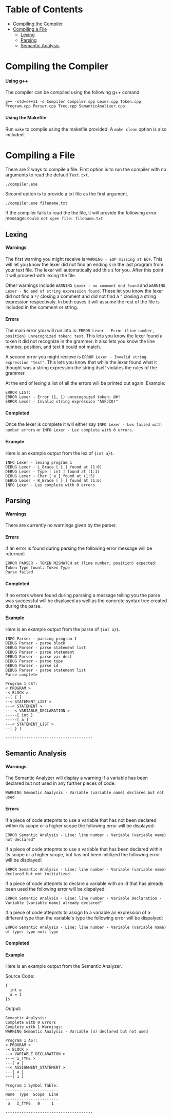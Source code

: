 # Table of Contents

- [Compiling the Compiler](https://github.com/alykkehoy/Compilers#compiling-the-compiler)
- [Compiling a File](https://github.com/alykkehoy/Compilers#compiling-a-file)
  - [Lexing](https://github.com/alykkehoy/Compilers#lexing)
  - [Parsing](https://github.com/alykkehoy/Compilers#parsing)
  - [Semantic Analysis](https://github.com/alykkehoy/Compilers#semantic-analysis)

# Compiling the Compiler
#### Using g++
The compiler can be compiled using the following g++ comand:

`g++ -std=c++11 -o Compiler Compiler.cpp Lexer.cpp Token.cpp Program.cpp Parser.cpp Tree.cpp SemanticAnalizer.cpp`

#### Using the Makefile
Run `make` to compile using the makefile provided. A `make clean` option is also included.

# Compiling a File

There are 2 ways to compile a file.
First option is to run the compiler with no arguments to read the default `Text.txt`.
```
./compiler.exe
```
Second option is to provide a txt file as the first argument.
```
./compiler.exe filename.txt
```
If the compiler fails to read the the file, it will provide the following error message: `Could not open file: filename.txt`
## Lexing
#### Warnings
The first warning you might receive is `WARNING - EOP missing at EOF`. This will let you know the lexer did not find an ending `$` in the last program from your text file. The lexer will automatically add this `$` for you. After this point it will proceed with lexing the file.

Other warnings include `WARNING Lexer - no comment end found` and `WARNING Lexer - No end of string expression found`. These let you know the lexer did not find a `*/` closing a comment and did not find a `"` closing a string expression respectivaly. In both cases it will assume the rest of the file is included in the comment or string.

#### Errors
The main error you will run into is: `ERROR Lexer - Error (line number, position) unrecognized token: text`. This lets you know the lexer found a token it did not recognize in the grammer. It also lets you know the line number, position, and text it could not match.

A second error you might recieve is `ERROR Lexer - Invalid string expression "text"`. This lets you know that while the lexer found what it thought was a string expression the string itself violates the rules of the grammer.

At the end of lexing a list of all the errors will be printed out again. Example:
```
ERROR LIST:
ERROR Lexer - Error (1, 1) unrecognized token: @#!
ERROR Lexer - Invalid string expression "ASFJIO!"
```

#### Completed
Once the lexer is complete it will either say `INFO Lexer - Lex failed with number errors` or `INFO Lexer - Lex complete with 0 errors`.

#### Example
Here is an example output from the lex of `{int a}$`.
```
INFO Lexer - lexing program 1
DEBUG Lexer - L_Brace [ { ] found at (1:0)
DEBUG Lexer - Type [ int ] found at (1:1)
DEBUG Lexer - Char [ a ] found at (1:5)
DEBUG Lexer - R_Brace [ } ] found at (1:6)
INFO Lexer - Lex complete with 0 errors
```

## Parsing
#### Warnings
There are currently no warnings given by the parser.
#### Errors
If an error is found during parsing the following error message will be returned:
```
ERROR PARSER - TOKEN MISMATCH at (line number, position) expected: Token Type fount: Token Type
Parse failed
```
#### Completed
If no errors where found during parseing a message telling you the parse was successful will be displayed as well as the concrete syntax tree created during the parse.

#### Example
Here is an example output from the parse of `{int a}$`.
```
INFO Parser - parsing program 1
DEBUG Parser - parse block
DEBUG Parser - parse statement list
DEBUG Parser - parse statement
DEBUG Parser - parse var decl
DEBUG Parser - parse type
DEBUG Parser - parse id
DEBUG Parser - parse statement list
Parse complete

Program 1 CST:
< PROGRAM >
-< BLOCK >
--[ { ]
--< STATEMENT_LIST >
---< STATEMENT >
----< VARIABLE_DECLARATION >
-----[ int ]
-----[ a ]
---< STATEMENT_LIST >
--[ } ]

--------------------------------------
```

## Semantic Analysis 
#### Warnings
The Semantic Analyzer will display a warning if a variable has been declared but not used in any further pieces of code.
```
WARNING Semantic Analysis - Variable (variable name) declared but not used
```
#### Errors
If a piece of code attepmts to use a variable that has not been declared within its scope or a higher scope the following error will be displayed:
```
ERROR Semantic Analysis - Line: line number - Variable (variable name) not declared"
```

If a piece of code attepmts to use a variable that has been declared within its scope or a higher scope, but has not been initilized the following error will be displayed:
```
ERROR Semantic Analysis - Line: line number - Variable (variable name) declared but not initialized
```

If a piece of code attepmts to declare a variable with an id that has already been used the following error will be dispalyed:
```
ERROR Semantic Analysis - Line: line number - Variable Declaration - Variable (variable name) already declared"
```

If a piece of code attepmts to assign to a variable an expression of a different type than the variable's type the following error will be dispalyed:
```
ERROR Semantic Analysis - Line: line number - Variable (variable name) of type: type not: type

```
#### Completed
#### Example
Here is an example output from the Semantic Analyzer.

Source Code:
```
{
  int a
  a = 1
}$
```
Output:
```
Semantic Analysis:
Complete with 0 Errors
Complete with 1 Warnings:
WARNING Semantic Analysis - Variable (a) declared but not used

Program 1 AST:
< PROGRAM >
-< BLOCK >
--< VARIABLE_DECLARATION >
---< I_TYPE >
---[ a ]
--< ASSIGNMENT_STATEMENT >
---[ a ]
---[ 1 ]

Program 1 Symbol Table:
-----------------------
Name  Type  Scope  Line
-----------------------
 a   I_TYPE   0     1

--------------------------------------
```


